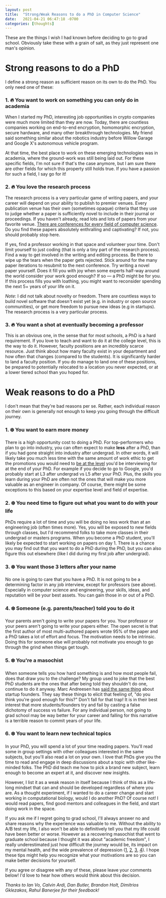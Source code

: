 ```yaml
---
layout: post
title:  "Strong/Weak Reasons to do a PhD in Computer Science"
date:   2021-04-21 06:47:18 -0700
categories: [thoughts]
---
```


These are the things I wish I had known before deciding to go to grad school. Obviously take these with a grain of salt, as they just represent one man's opinion.

# Strong reasons to do a PhD

I define a strong reason as sufficient reason on its own to do the PhD. You only need one of these:

### 1. 🔥 You want to work on something you can only do in academia

When I started my PhD, interesting job opportunities in crypto companies were much more limited than they are now. Today, there are countless companies working on end-to-end encryption, homomorphic encryption, secure hardware, and many other breakthrough technologies. My friend said something similar about the robotics industry before Willow Garage and Google X's autonomous vehicle program. 

At that time, the best place to work on these emerging technologies was in academia, where the ground-work was still being laid out. For these specific fields, I'm not sure if that's the case anymore, but I am sure there are other fields for which this property still holds true. If you have a passion for such a field, I say go for it!

### 2. 🔥 You love the research process

The research process is a very particular game of writing papers, and your career will depend on your ability to publish to premier venues. Every publication venue has their own (sometimes opaque) criteria that they use to judge whether a paper is sufficiently novel to include in their journal or proceedings. If you haven't already, read lots and lots of papers from your favorite venue. [There are conferences for every field of computer science](https://www.cs.cornell.edu/andru/csconf.html). Do you find these papers absolutely enthralling and captivating? If not, you should probably stop here. 

If yes, find a professor working in that space and volunteer your time. Don't limit yourself to just coding (that is only a tiny part of the research process). Find a way to get involved in the writing and editing process. Be there to wipe up the tears when the paper gets rejected. Stick around for the many paper iterations to resubmit to the next conference. Try writing a novel paper yourself. Does it fill you with joy when some experts half-way around the world consider your work good enough? If so — a PhD might be for you. If this process fills you with loathing, you might want to reconsider spending the next 5+ years of your life on it.

*Note*: I did not talk about novelty or freedom. There are countless ways to build novel software that doesn't exist yet (e.g. in industry or open source communities), or get more freedom to pursue new ideas (e.g in startups). The research process is a very particular process.

### 3. 🔥 You want a shot at eventually becoming a professor

This is an obvious one, in the sense that for most schools, a PhD is a hard requirement. If you love to teach and want to do it at the college level, this is the way to do it. However, faculty positions are an incredibly scarce resource. Just think about how many faculty exist in your department and how often that changes (compared to the students). It is significantly harder to land a faculty position. If you do manage to land one of these positions, be prepared to potentially relocated to a location you never expected, or at a lower tiered school than you hoped for.

# Weak reasons to do a PhD

I don't mean that they're bad reasons per se. Rather, each individual reason on their own is generally not enough to keep you going through the difficult journey.

### 1. ❄️ You want to earn more money

There is a high opportunity cost to doing a PhD. For top-performers who plan to go into industry, you can often expect to make **less** after a PhD, than if you had gone straight into industry after undergrad. In other words, it will likely take you much less time with the same amount of work ethic to get the promotions you would need to [be at the level](https://www.levels.fyi/) you'd be interviewing for at the end of your PhD. For example if you decide to go to Google, you'd probably start at L3 after undergrad vs L5 after your PhD. Plus, the skills you learn during your PhD are often not the ones that will make you more valuable as an engineer in company. Of course, there might be some exceptions to this based on your expertise level and field of expertise.

### 2. ❄️ You need time to figure out what you want to do with your life

PhDs require a lot of time and you will be doing no less work than at an engineering job (often times more). Yes, you will be exposed to new fields through classes, but I'd recommend folks to take more classes in their undergrad or masters programs. When you become a PhD student, you'll likely be expected to start working on papers on day 1. There is a chance you may find out that you want to do a PhD during the PhD, but you can also figure this out elsewhere (like I did during my first job after undergrad).

### 3. ❄️ You want those 3 letters after your name

No one is going to care that you have a PhD. It is not going to be a determining factor in any job interview, except for professors (see above). Especially in computer science and engineering, your skills, ideas, and reputation will be your best assets. You can gain those in or out of a PhD.

### 4. ❄️ Someone (e.g. parents/teacher) told you to do it

Your parents aren't going to write your papers for you. Your professor or your peers aren't going to write your papers either. The open secret is that the first author of most multi-authored papers wrote 95% of the paper and a PhD takes a lot of effort and focus. The motivation needs to be intrinsic. Doing this for someone else will probably not motivate you enough to go through the grind when things get tough.

### 5. ❄️ You're a masochist

When someone tells you how hard something is and how most people fail, does that draw you to the challenge? My group used to joke that the best PhD students are the ones that after being told they shouldn't do one, continue to do it anyway. Marc Andreesen has [said the same thing](https://a16z.com/2019/12/16/starting-greatness-0-to-1-mosaic-netscape-marc-andreessen/) about startup founders. They say these things to elicit that feeling of, "do you think you're good enough for this?" Don't fall for that trap! It is in their best interest that more students/founders try and fail by casting a false dichotomy of success vs failure. For any individual person, not going to grad school may be way better for your career and falling for this narrative is a terrible reason to commit years of your life.

### 6. ❄️ You want to learn new technical topics

In your PhD, you will spend a lot of your time reading papers. You'll read some in group settings with other colleagues interested in the same subjects, but you'll also read a lot on your own. I love that PhDs give you the time to read and engage in deep discussions about a topic with other like-minded folks. The PhD did teach me how to pick a brand new subject, learn enough to become an expert at it, and discover new insights. 

However, I list it as a weak reason in itself because I think of this as a life-long mindset that can and should be developed regardless of where you are. As a thought experiment, if I wanted to do a career change and start working in computational biology, would I do another PhD? Of course not! I would read papers, find good mentors and colleagues in the field, and start doing work in the space.

If you ask me if I regret going to grad school, I'll always answer no and share reasons why the experience was valuable to me. Without the ability to A/B test my life, I also won't be able to definitively tell you that my life could have been better or worse. However as a recovering masochist that went to graduate school because I thought it was about "academic freedom", I really underestimated just how difficult the journey would be, its impact on my mental health, and the wide prevalence of depression ([1](https://blogs.scientificamerican.com/observations/the-emotional-toll-of-graduate-school/), [2](https://www.nature.com/articles/d41586-020-02439-6), [3](https://academicladder.com/depression-in-grad-school-and-beyond), [4](https://www.sciencemag.org/careers/2018/11/grad-school-depression-almost-took-me-end-road-i-found-new-start)). I hope these tips might help you recognize what your motivations are so you can make better decisions for yourself.

If you agree or disagree with any of these, please leave your comments below! I'd love to hear how others would think about this decision.

_Thanks to Ian Vo, Calvin Ardi, Dan Butler, Brandon Holt, Dimitrios Gklezakos, Rahul Banerjee for their feedback!_
